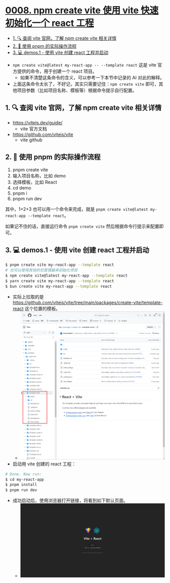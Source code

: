 # [0008. npm create vite 使用 vite 快速初始化一个 react 工程](https://github.com/Tdahuyou/TNotes.react/tree/main/0008.%20npm%20create%20vite%20%E4%BD%BF%E7%94%A8%20vite%20%E5%BF%AB%E9%80%9F%E5%88%9D%E5%A7%8B%E5%8C%96%E4%B8%80%E4%B8%AA%20react%20%E5%B7%A5%E7%A8%8B)

<!-- region:toc -->
- [1. 🔍 查阅 vite 官网，了解 npm create vite 相关详情](#1--查阅-vite-官网了解-npm-create-vite-相关详情)
- [2. 📒 使用 pnpm 的实际操作流程](#2--使用-pnpm-的实际操作流程)
- [3. 💻 demos.1 - 使用 vite 创建 react 工程并启动](#3--demos1---使用-vite-创建-react-工程并启动)
<!-- endregion:toc -->
- `npm create vite@latest my-react-app -- --template react` 这是 vite 官方提供的命令，用于创建一个 react 项目。
  - 如果不清楚这条命令的含义，可以参考一下本节中记录的 AI 对此的解释。
- 上面这条命令太长了，不好记，其实只需要记住：`npm create vite` 即可，其他项目参数（比如项目名称、模板等）根据命令提示自行配置。

## 1. 🔍 查阅 vite 官网，了解 npm create vite 相关详情

- https://vitejs.dev/guide/
  - vite 官方文档
- https://github.com/vitejs/vite
  - vite github

## 2. 📒 使用 pnpm 的实际操作流程

1. pnpm create vite
2. 输入项目名称，比如 demo
3. 选择模板，比如 React
4. cd demo
5. pnpm i
6. pnpm run dev

其中，1+2+3 也可以用一个命令来完成，就是 `pnpm create vite@latest my-react-app --template react`。

如果记不住的话，直接运行命令 `pnpm create vite` 然后根据命令行提示来配置即可。

## 3. 💻 demos.1 - 使用 vite 创建 react 工程并启动

```bash
$ pnpm create vite my-react-app --template react
# 也可以使用其他的包管理器来初始化项目
$ npm create vite@latest my-react-app --template react
$ yarn create vite my-react-app --template react
$ bun create vite my-react-app --template react
```

- 实际上拉取的是 https://github.com/vitejs/vite/tree/main/packages/create-vite/template-react 这个位置的模板。
  - ![](assets/2024-09-24-09-36-52.png)
- 启动用 vite 创建的 react 工程：

```bash
# Done. Now run:
$ cd my-react-app
$ pnpm install
$ pnpm run dev
```

- 成功启动后，使用浏览器打开链接，将看到如下默认页面。
  - ![](assets/2024-09-24-10-05-05.png)

